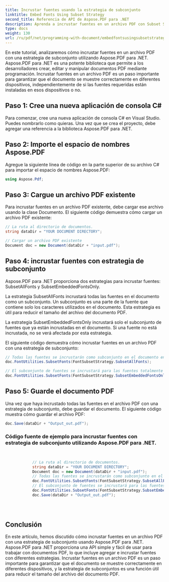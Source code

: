 ```yaml
---
title: Incrustar fuentes usando la estrategia de subconjunto
linktitle: Embed Fonts Using Subset Strategy
second_title: Referencia de API de Aspose.PDF para .NET
description: Aprenda a incrustar fuentes en un archivo PDF con Subset Strategy usando Aspose.PDF para .NET. Optimice el tamaño de su PDF incrustando solo los caracteres necesarios.
type: docs
weight: 130
url: /ru/pdf/net/programming-with-document/embedfontsusingsubsetstrategy/
---
```


En este tutorial, analizaremos cómo incrustar fuentes en un archivo PDF con una estrategia de subconjunto utilizando Aspose.PDF para .NET. Aspose.PDF para .NET es una potente biblioteca que permite a los desarrolladores crear, editar y manipular documentos PDF mediante programación. Incrustar fuentes en un archivo PDF es un paso importante para garantizar que el documento se muestre correctamente en diferentes dispositivos, independientemente de si las fuentes requeridas están instaladas en esos dispositivos o no.

## Paso 1: Cree una nueva aplicación de consola C#
Para comenzar, cree una nueva aplicación de consola C# en Visual Studio. Puedes nombrarlo como quieras. Una vez que se crea el proyecto, debe agregar una referencia a la biblioteca Aspose.PDF para .NET.

## Paso 2: Importe el espacio de nombres Aspose.PDF
Agregue la siguiente línea de código en la parte superior de su archivo C# para importar el espacio de nombres Aspose.PDF:

```csharp
using Aspose.Pdf;
```

## Paso 3: Cargue un archivo PDF existente
Para incrustar fuentes en un archivo PDF existente, debe cargar ese archivo usando la clase Documento. El siguiente código demuestra cómo cargar un archivo PDF existente:

```csharp
// La ruta al directorio de documentos.
string dataDir = "YOUR DOCUMENT DIRECTORY";

// Cargar un archivo PDF existente
Document doc = new Document(dataDir + "input.pdf");
```

## Paso 4: incrustar fuentes con estrategia de subconjunto
Aspose.PDF para .NET proporciona dos estrategias para incrustar fuentes: SubsetAllFonts y SubsetEmbeddedFontsOnly.

La estrategia SubsetAllFonts incrustará todas las fuentes en el documento como un subconjunto. Un subconjunto es una parte de la fuente que contiene solo los caracteres utilizados en el documento. Esta estrategia es útil para reducir el tamaño del archivo del documento PDF.

La estrategia SubsetEmbeddedFontsOnly incrustará solo el subconjunto de fuentes que ya están incrustadas en el documento. Si una fuente no está incrustada, no se verá afectada por esta estrategia.

El siguiente código demuestra cómo incrustar fuentes en un archivo PDF con una estrategia de subconjunto:

```csharp
// Todas las fuentes se incrustarán como subconjunto en el documento en el caso de SubsetAllFonts.
doc.FontUtilities.SubsetFonts(FontSubsetStrategy.SubsetAllFonts);

// El subconjunto de fuentes se incrustará para las fuentes totalmente incrustadas, pero las fuentes que no estén incrustadas en el documento no se verán afectadas.
doc.FontUtilities.SubsetFonts(FontSubsetStrategy.SubsetEmbeddedFontsOnly);
```

## Paso 5: Guarde el documento PDF
Una vez que haya incrustado todas las fuentes en el archivo PDF con una estrategia de subconjunto, debe guardar el documento. El siguiente código muestra cómo guardar el archivo PDF:

```csharp
doc.Save(dataDir + "Output_out.pdf");
```

### Código fuente de ejemplo para incrustar fuentes con estrategia de subconjunto utilizando Aspose.PDF para .NET. 

```csharp

            
            // La ruta al directorio de documentos.
            string dataDir = "YOUR DOCUMENT DIRECTORY";
            Document doc = new Document(dataDir + "input.pdf");
            // Todas las fuentes se incrustarán como subconjunto en el documento en el caso de SubsetAllFonts.
            doc.FontUtilities.SubsetFonts(FontSubsetStrategy.SubsetAllFonts);
            // El subconjunto de fuentes se incrustará para las fuentes totalmente incrustadas, pero las fuentes que no estén incrustadas en el documento no se verán afectadas.
            doc.FontUtilities.SubsetFonts(FontSubsetStrategy.SubsetEmbeddedFontsOnly);
            doc.Save(dataDir + "Output_out.pdf");
            

        
```

## Conclusión
En este artículo, hemos discutido cómo incrustar fuentes en un archivo PDF con una estrategia de subconjunto usando Aspose.PDF para .NET. Aspose.PDF para .NET proporciona una API simple y fácil de usar para trabajar con documentos PDF, lo que incluye agregar e incrustar fuentes con diferentes estrategias. Incrustar fuentes en un archivo PDF es un paso importante para garantizar que el documento se muestre correctamente en diferentes dispositivos, y la estrategia de subconjuntos es una función útil para reducir el tamaño del archivo del documento PDF.

